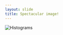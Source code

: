 ```yaml
---
layout: slide
title: Spectacular image!
---
```


![Histograms]({{github.site.url}}/assets/histograms.png)

